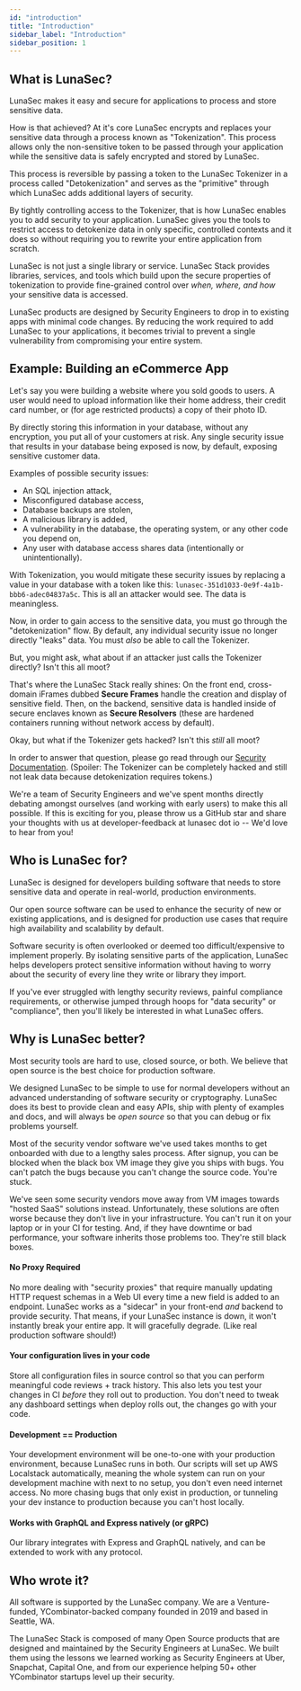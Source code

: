 ```yaml
---
id: "introduction"
title: "Introduction"
sidebar_label: "Introduction"
sidebar_position: 1
---
```


## What is LunaSec?
LunaSec makes it easy and secure for applications to process and store sensitive data.

How is that achieved? At it's core LunaSec encrypts and replaces your sensitive data through a process
known as "Tokenization". This process allows only the non-sensitive token to be passed through your
application while the sensitive data is safely encrypted and stored by LunaSec.

This process is reversible by passing a token to the LunaSec Tokenizer in a process called "Detokenization" and serves
as the "primitive" through which LunaSec adds additional layers of security.

By tightly controlling access to the Tokenizer, that is how LunaSec enables you to add security to your application.
LunaSec gives you the tools to restrict access to detokenize data in only specific, controlled contexts and it does so
without requiring you to rewrite your entire application from scratch.

LunaSec is not just a single library or service. LunaSec Stack provides libraries, services, and tools which build upon
the secure properties of tokenization to provide fine-grained control over _when, where, and how_ your sensitive data
is accessed.

LunaSec products are designed by Security Engineers to drop in to existing apps with minimal code changes.
By reducing the work required to add LunaSec to your applications, it becomes trivial to prevent a single
vulnerability from compromising your entire system.

## Example: Building an eCommerce App
Let's say you were building a website where you sold goods to users. A user would need to upload information like their
home address, their credit card number, or (for age restricted products) a copy of their photo ID.

By directly storing this information in your database, without any encryption, you put all of your customers at risk.
Any single security issue that results in your database being exposed is now, by default, exposing sensitive customer data.

Examples of possible security issues:
- An SQL injection attack,
- Misconfigured database access,
- Database backups are stolen,
- A malicious library is added,
- A vulnerability in the database, the operating system, or any other code you depend on,
- Any user with database access shares data (intentionally or unintentionally).

With Tokenization, you would mitigate these security issues by replacing a value in your database with a token
like this: `lunasec-351d1033-0e9f-4a1b-bbb6-adec04837a5c`. This is all an attacker would see. The data is meaningless.

Now, in order to gain access to the sensitive data, you must go through the "detokenization" flow. By default,
any individual security issue no longer directly "leaks" data. You must _also_ be able to call the Tokenizer.

But, you might ask, what about if an attacker just calls the Tokenizer directly? Isn't this all moot?

That's where the LunaSec Stack really shines:
On the front end, cross-domain iFrames dubbed **Secure Frames** handle the creation and display of
sensitive field. Then, on the backend, sensitive data is handled inside of secure enclaves known as **Secure Resolvers**
(these are hardened containers running without network access by default).

Okay, but what if the Tokenizer gets hacked? Isn't this _still_ all moot?

In order to answer that question, please go read through our [Security Documentation](https://www.lunasec.io/docs/pages/overview/security/introduction/).
(Spoiler: The Tokenizer can be completely hacked and still not leak data because detokenization requires tokens.)

We're a team of Security Engineers and we've spent months directly debating amongst ourselves (and working with early users)
to make this all possible. If this is exciting for you, please throw us a GitHub star and share your thoughts with us at
developer-feedback at lunasec dot io -- We'd love to hear from you!

## Who is LunaSec for? 
LunaSec is designed for developers building software that needs to store sensitive data and operate in real-world, production environments.

Our open source software can be used to enhance the security of new or existing applications, and is designed for production
use cases that require high availability and scalability by default.

Software security is often overlooked or deemed too difficult/expensive to implement properly. By isolating sensitive parts of the application, LunaSec
helps developers protect sensitive information without having to worry about the security of every line
they write or library they import.

If you've ever struggled with lengthy security reviews, painful compliance requirements, or otherwise jumped through
hoops for "data security" or "compliance", then you'll likely be interested in what LunaSec offers.

## Why is LunaSec better?
Most security tools are hard to use, closed source, or both. We believe that open source is the best choice for production software.

We designed LunaSec to be simple to use for normal developers without an advanced understanding of software security or cryptography.
LunaSec does its best to provide clean and easy APIs, ship with plenty of examples and docs, and will always be _open source_ so that you can debug or fix problems yourself.

Most of the security vendor software we've used takes months to get onboarded with due to a lengthy sales process.
After signup, you can be blocked when the black box VM image they give you ships with bugs.
You can't patch the bugs because you can't change the source code. You're stuck.

We've seen some security vendors move away from VM images towards "hosted SaaS" solutions instead.
Unfortunately, these solutions are often worse because they don't live in your infrastructure.
You can't run it on your laptop or in your CI for testing. And, if they have downtime or bad performance, your software inherits those problems too.
They're still black boxes.

#### No Proxy Required
No more dealing with "security proxies" that require manually updating HTTP request schemas in a Web UI every time a new field is added to an endpoint.
LunaSec works as a "sidecar" in your front-end _and_ backend to provide security.
That means, if your LunaSec instance is down, it won't instantly break your entire app. It will gracefully degrade. (Like real production software should!)

#### Your configuration lives in your code
Store all configuration files in source control so that you can perform meaningful code reviews + track history.
This also lets you test your changes in CI _before_ they roll out to production.
You don't need to tweak any dashboard settings when deploy rolls out, the changes go with your code.

#### Development == Production
Your development environment will be one-to-one with your production environment, because LunaSec runs in both.  Our scripts 
will set up AWS Localstack automatically, meaning the whole system can run on your development machine with next to no setup, 
you don't even need internet access.
No more chasing bugs that only exist in production, or tunneling your dev instance to production because you can't host locally.

#### Works with GraphQL and Express natively (or gRPC)
Our library integrates with Express and GraphQL natively, and can be extended to work with any protocol.

## Who wrote it?
All software is supported by the LunaSec company. We are a Venture-funded, YCombinator-backed company founded in 2019 and based in Seattle, WA.

The LunaSec Stack is composed of many Open Source products that are designed and maintained by the Security Engineers at LunaSec.  We built them using the lessons we learned working as Security Engineers at Uber, Snapchat, Capital One,
and from our experience helping 50+ other YCombinator startups level up their security.